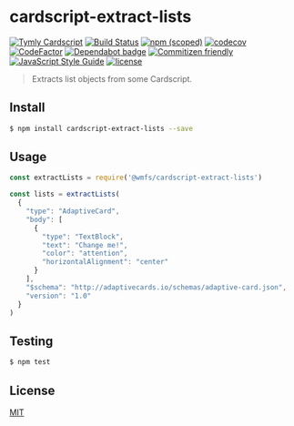 # cardscript-extract-lists

[![Tymly Cardscript](https://img.shields.io/badge/tymly-cardscript-blue.svg)](https://tymly.io/)
[![Build Status](https://travis-ci.com/wmfs/cardscript-extract-lists.svg?branch=master)](https://travis-ci.com/wmfs/cardscript-extract-lists)
[![npm (scoped)](https://img.shields.io/npm/v/@wmfs/cardscript-extract-lists.svg)](https://www.npmjs.com/package/@wmfs/cardscript-extract-lists) 
[![codecov](https://codecov.io/gh/wmfs/cardscript-extract-lists/branch/master/graph/badge.svg)](https://codecov.io/gh/wmfs/cardscript-extract-lists) 
[![CodeFactor](https://www.codefactor.io/repository/github/wmfs/cardscript-extract-lists/badge)](https://www.codefactor.io/repository/github/wmfs/cardscript-extract-lists) 
[![Dependabot badge](https://img.shields.io/badge/Dependabot-active-brightgreen.svg)](https://dependabot.com/) 
[![Commitizen friendly](https://img.shields.io/badge/commitizen-friendly-brightgreen.svg)](http://commitizen.github.io/cz-cli/) 
[![JavaScript Style Guide](https://img.shields.io/badge/code_style-standard-brightgreen.svg)](https://standardjs.com) 
[![license](https://img.shields.io/github/license/mashape/apistatus.svg)](https://github.com/wmfs/tymly/blob/master/packages/concrete-paths/LICENSE)

> Extracts list objects from some Cardscript.

## <a name="install"></a>Install
```bash
$ npm install cardscript-extract-lists --save
```

## <a name="usage"></a>Usage

```javascript
const extractLists = require('@wmfs/cardscript-extract-lists')

const lists = extractLists(
  {
    "type": "AdaptiveCard",
    "body": [
      {
        "type": "TextBlock",
        "text": "Change me!",
        "color": "attention",
        "horizontalAlignment": "center"
      }
    ],
    "$schema": "http://adaptivecards.io/schemas/adaptive-card.json",
    "version": "1.0"
  }
)

```

## <a name="test"></a>Testing

```bash
$ npm test
```

## <a name="license"></a>License
[MIT](https://github.com/wmfs/cardscript/blob/master/LICENSE)
